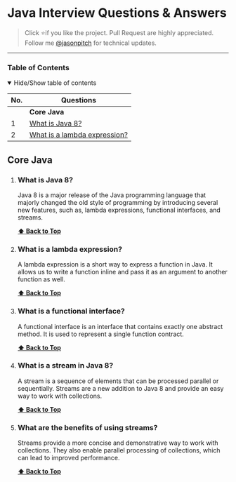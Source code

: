 # Java Interview Questions & Answers

> Click :star:if you like the project. Pull Request are highly appreciated. Follow me [@jasonpitch](https://twitter.com/jasonlee0829) for technical updates.

---


### Table of Contents

<details open>
<summary>
Hide/Show table of contents
</summary>

| No. | Questions                                                                                                                                                                                                                        |
| --- | -------------------------------------------------------------------------------------------------------------------------------------------------------------------------------------------------------------------------------- |
|     | **Core Java**                                                                                                                                                                                                                   |
| 1   | [What is Java 8?](#what-is-Java8)                                                                                                                                                                                                 |
| 2   | [What is a lambda expression?](#What-is-a-lambda-expression?)                                             |
</details>

## Core Java

1. ### What is Java 8?

    Java 8 is a major release of the Java programming language that majorly changed the old style of programming by introducing several new features, such as, lambda expressions, functional interfaces, and streams.

    **[⬆ Back to Top](#table-of-contents)**

2. ### What is a lambda expression?

    A lambda expression is a short way to express a function in Java. It allows us to write a function inline and pass it as an argument to another function as well.

    **[⬆ Back to Top](#table-of-contents)**

3. ### What is a functional interface?

    A functional interface is an interface that contains exactly one abstract method. It is used to represent a single function contract.

    **[⬆ Back to Top](#table-of-contents)**

4. ### What is a stream in Java 8?

    A stream is a sequence of elements that can be processed parallel or sequentially. Streams are a new addition to Java 8 and provide an easy way to work with collections.

    **[⬆ Back to Top](#table-of-contents)**

5. ### What are the benefits of using streams?

	Streams provide a more concise and demonstrative way to work with collections. They also enable parallel processing of collections, which can lead to improved performance.
	
    **[⬆ Back to Top](#table-of-contents)**
